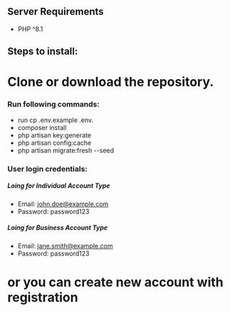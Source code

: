## Server Requirements

- PHP ^8.1

## Steps to install:

# Clone or download the repository.

<h3>Run following commands:</h3>

- run cp .env.example .env.
- composer install
- php artisan key:generate
- php artisan config:cache
- php artisan migrate:fresh --seed

<h3>User login credentials:</h3>
<h5>Loing for Individual Account Type</h5>

- Email: john.doe@example.com
- Password: password123

<h5>Loing for Business Account Type</h5>

- Email: jane.smith@example.com
- Password: password123

# or you can create new account with registration